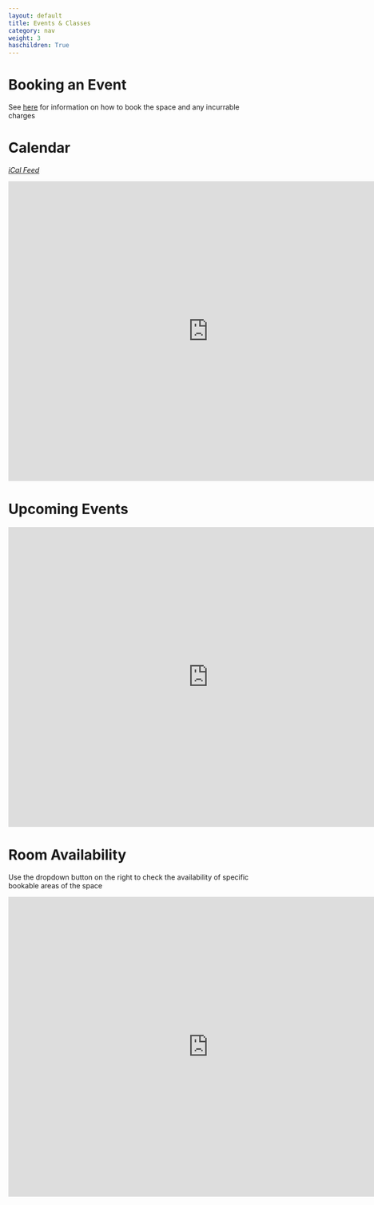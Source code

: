```yaml
---
layout: default
title: Events & Classes
category: nav
weight: 3
haschildren: True
---
```

# Booking an Event

See [here](/events/how-to-start-a-class) for information on how to book the space and any incurrable charges

# Calendar
_[iCal Feed](https://www.google.com/calendar/embed?src=farsetlabs.org.uk_srmqnkn373auq51u00s2nijrq8%40group.calendar.google.com&ctz=Europe/London)_

<iframe src="https://www.google.com/calendar/embed?showTitle=0&amp;showDate=0&amp;showPrint=0&amp;showTabs=0&amp;showCalendars=0&amp;height=600&amp;wkst=2&amp;bgcolor=%23FFFFFF&amp;src=farsetlabs.org.uk_srmqnkn373auq51u00s2nijrq8%40group.calendar.google.com&amp;color=%235F6B02&amp;ctz=Europe%2FLondon" style=" border-width:0 " width="800" height="600" frameborder="0" scrolling="no">&nbsp;</iframe>

# Upcoming Events

<iframe src="https://www.google.com/calendar/embed?showTitle=0&amp;showDate=0&amp;mode=AGENDA&amp;showPrint=0&amp;showTabs=0&amp;showCalendars=0&amp;height=600&amp;wkst=2&amp;bgcolor=%23FFFFFF&amp;src=farsetlabs.org.uk_srmqnkn373auq51u00s2nijrq8%40group.calendar.google.com&amp;color=%235F6B02&amp;ctz=Europe%2FLondon" style=" border-width:0 " width="800" height="600" frameborder="0" scrolling="no">&nbsp;</iframe>

# Room Availability

Use the dropdown button on the right to check the availability of specific bookable areas of the space

<iframe src="https://www.google.com/calendar/embed?title=Room%20Availability&amp;showTitle=0&amp;showPrint=0&amp;showTabs=0&amp;mode=WEEK&amp;height=600&amp;wkst=2&amp;bgcolor=%23FFFFFF&amp;src=farsetlabs.org.uk_3330353438393238353333%40resource.calendar.google.com&amp;color=%230F4B38&amp;src=farsetlabs.org.uk_3232373836323536363432%40resource.calendar.google.com&amp;color=%23B1440E&amp;src=farsetlabs.org.uk_2d3335353138363232343633%40resource.calendar.google.com&amp;color=%23711616&amp;src=farsetlabs.org.uk_38333735393137342d363234%40resource.calendar.google.com&amp;color=%2328754E&amp;ctz=Europe%2FLondon" style=" border-width:0 " width="800" height="600" frameborder="0" scrolling="no"></iframe>
